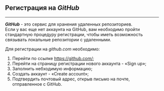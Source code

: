 ## Регистрация на ***GitHub***

---

***GitHub*** ­- это сервис для хранения удаленных репозиториев.                
Если у вас еще нет аккаунта на GitHub, вам необходимо пройти стандартную процедуру регистрации, чтобы иметь возможность связывать локальные репозитории с удаленными.  

Для регистрации на *github.com* необходимо:

1. Перейти по ссылке https://github.com/; 
2. Перейти на страницу регистрации нового аккаунта -  «Sign up»;
3. Заполнить небходимую информацию;  
4. Создать аккаунт -  «Create account»;  
5. Подтвердить почтовый адрес, открыв письмо на почте, отправленное с GitHub.